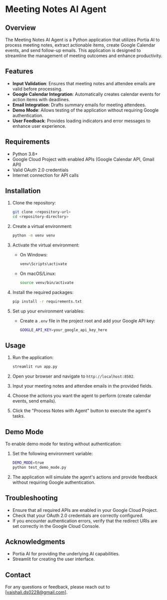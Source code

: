 # Meeting Notes AI Agent

## Overview
The Meeting Notes AI Agent is a Python application that utilizes Portia AI to process meeting notes, extract actionable items, create Google Calendar events, and send follow-up emails. This application is designed to streamline the management of meeting outcomes and enhance productivity.

## Features
- **Input Validation**: Ensures that meeting notes and attendee emails are valid before processing.
- **Google Calendar Integration**: Automatically creates calendar events for action items with deadlines.
- **Email Integration**: Drafts summary emails for meeting attendees.
- **Demo Mode**: Allows testing of the application without requiring Google authentication.
- **User Feedback**: Provides loading indicators and error messages to enhance user experience.

## Requirements
- Python 3.8+
- Google Cloud Project with enabled APIs (Google Calendar API, Gmail API)
- Valid OAuth 2.0 credentials
- Internet connection for API calls

## Installation
1. Clone the repository:
   ```bash
   git clone <repository-url>
   cd <repository-directory>
   ```

2. Create a virtual environment:
   ```bash
   python -m venv venv
   ```

3. Activate the virtual environment:
   - On Windows:
     ```bash
     venv\Scripts\activate
     ```
   - On macOS/Linux:
     ```bash
     source venv/bin/activate
     ```

4. Install the required packages:
   ```bash
   pip install -r requirements.txt
   ```

5. Set up your environment variables:
   - Create a `.env` file in the project root and add your Google API key:
     ```bash
     GOOGLE_API_KEY=your_google_api_key_here
     ```

## Usage
1. Run the application:
   ```bash
   streamlit run app.py
   ```

2. Open your browser and navigate to `http://localhost:8502`.

3. Input your meeting notes and attendee emails in the provided fields.

4. Choose the actions you want the agent to perform (create calendar events, send emails).

5. Click the "Process Notes with Agent" button to execute the agent's tasks.

## Demo Mode
To enable demo mode for testing without authentication:
1. Set the following environment variable:
   ```bash
   DEMO_MODE=true
   python test_demo_mode.py
   ```

2. The application will simulate the agent's actions and provide feedback without requiring Google authentication.

## Troubleshooting
- Ensure that all required APIs are enabled in your Google Cloud Project.
- Check that your OAuth 2.0 credentials are correctly configured.
- If you encounter authentication errors, verify that the redirect URIs are set correctly in the Google Cloud Console.



## Acknowledgments
- Portia AI for providing the underlying AI capabilities.
- Streamlit for creating the user interface.

## Contact
For any questions or feedback, please reach out to [vaishali.ds0228@gmail.com].
